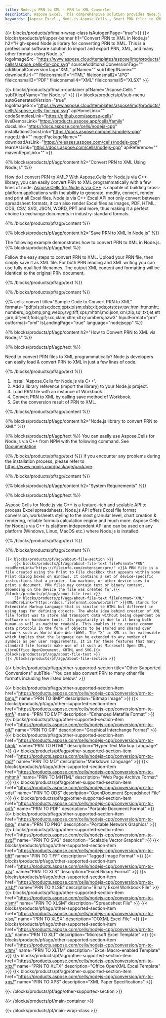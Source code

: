 ```yaml
---
title: Node.js PRN to XML - PRN to XML Converter
description: Aspose Excel. This comprehensive solution provides Node.js developers with a fully integrated approach to convert PRN to XML format, enabling seamless saving of PRN data into XML format using the Aspose.Cells library, all through efficient and customizable Node.js code.
keywords: [Aspose Excel., Node.js Aspose.Cells., Smart PRN files to XML Converter for Node.js., Convert PRN to XML in Node.js., PRN files to XML Conversion in Node.js., Leverage intelligent data processing to automatically parse and save PRN into XML format with high fidelity and code efficiency]
---
```


{{< blocks/products/pf/main-wrap-class isAutogenPage="true">}}
{{< blocks/products/pf/upper-banner h1="Convert PRN to XML in Node.js" h2="High-speed Node.js library for converting PRN to XML. This is a professional software solution to import and export PRN, XML, and many other formats using Node.js." logoImageSrc="https://www.aspose.cloud/templates/aspose/img/products/cells/aspose_cells-for-cpp.svg" sourceAdditionalConversionTag="" additionalConversionTag="XML" pfName="" subTitlepfName="" downloadUrl="" fileiconsmall1="HTML" fileiconsmall2="JPG" fileiconsmall3="PDF" fileiconsmall4="XML" fileiconsmall5="XLSX" >}}

{{< blocks/products/pf/main-container pfName="Aspose.Cells " subTitlepfName="for Node.js" >}}
{{< blocks/products/pf/sub-menu autoGeneratedVersion="true" logoImageSrc="https://www.aspose.cloud/templates/aspose/img/products/cells/aspose_cells-for-cpp.svg" apiHomeLink="" codeSamplesLink="https://github.com/aspose-cells" liveDemosLink="https://products.aspose.app/cells/family" docsLink="https://docs.aspose.com/cells/nodejs-cpp" installationsDocsLink="https://docs.aspose.com/cells/nodejs-cpp" nugetLink="" nugetPackageName="" downloadAsLink="https://releases.aspose.com/cells/nodejs-cpp/" learnAsLink="https://docs.aspose.com/cells/nodejs-cpp" apiReference="" mavenRepoLink="" >}}


{{% blocks/products/pf/agp/content h2="Convert PRN to XML Using Node.js" %}}

How do I convert PRN to XML? With Aspose.Cells for Node.js via C++ library, you can easily convert PRN to XML programmatically with  a few lines of code. [Aspose.Cells for Node.js via C++](https://products.aspose.com/cells/nodejs-cpp/) is capable of building cross-platform applications with the ability to generate, modify, convert, render and print all Excel files. Node.js via C++ Excel API not only convert between spreadsheet formats, it can also render Excel files as images, PDF, HTML, ODS, CSV, SVG, JSON, WORD, PPT and more, thus making it a perfect choice to exchange documents in industry-standard formats. 
 
{{% /blocks/products/pf/agp/content %}}

{{% blocks/products/pf/agp/content h2="Save PRN to XML in Node.js" %}}

The following example demonstrates how to convert PRN to XML in Node.js.
{{% blocks/products/pf/agp/text %}}

Follow the easy steps to convert PRN to XML. Upload your PRN file, then simply save it as XML file. For both PRN reading and XML writing you can use fully qualified filenames. The output XML content and formatting will be identical to the original PRN document.

{{% /blocks/products/pf/agp/text %}}

{{% /blocks/products/pf/agp/content %}}

{{% cells-convert title="Sample Code to Convert PRN to XML" formats="pdf;xls;xlsx;docx;pptx;xlsm;xlsb;xlt;ods;ots;csv;tsv;html;htm;mht;numbers;jpg;bmp;png;webp;svg;tiff;xps;mhtml;md;json;xml;zip;sql;txt;et;ett;prn;dif;emf;fods;gif;sxc;xlam;xltm;xltx;numbers;azw3" InputFormat="prn" outformat="xml" IsLandingPage="true" language="nodejscpp" %}}

{{% blocks/products/pf/agp/content h2="How to Convert PRN to XML via Node.js" %}}

{{% blocks/products/pf/agp/text %}}

Need to convert PRN files to XML programmatically? Node.js developers can easily load & convert PRN to XML in just a few lines of code.

{{% /blocks/products/pf/agp/text %}}

1.  Install 'Aspose.Cells for Node.js via C++'.
1.  Add a library reference (import the library) to your Node.js project.
1.  Load PRN file with an instance of Workbook.
1.  Convert PRN to XML by calling save method of Workbook.
1.  Get the conversion result of PRN to XML.

{{% /blocks/products/pf/agp/content %}}

{{% blocks/products/pf/agp/content h2="Node.js library to convert PRN to XML" %}}

{{% blocks/products/pf/agp/text %}}
You can easily use Aspose.Cells for Node.js via C++ from NPM with the following command. See [Documentation](https://docs.aspose.com/cells/nodejs-cpp/getting-started/#install-from-npm)

{{% /blocks/products/pf/agp/text %}}
If you encounter any problems during the installation process, please refer to https://www.npmjs.com/package/package.

{{% /blocks/products/pf/agp/content %}}

{{% blocks/products/pf/agp/content h2="System Requirements" %}}

{{% blocks/products/pf/agp/text %}}

 Aspose.Cells for Node.js via C++ is a feature-rich and scalable API to process Excel spreadsheets. Node.js API offers Excel file format conversion, worksheets styling to the most granular level, chart creation & rendering, reliable formula calculation engine and much more. Aspose.Cells for Node.js via C++ is platform independent API and can be used on any platform (Windows, Linux, MacOS etc.) where Node.js is installed.
 
{{% /blocks/products/pf/agp/text %}}


{{% /blocks/products/pf/agp/content %}}

<!-- aboutfile Starts -->
    {{< blocks/products/pf/agp/about-file-section >}}
        {{< blocks/products/pf/agp/about-file-text fileFormat="PRN" readMoreLink="https://fileinfo.com/extension/prn/" >}}A PRN file is a file created using the Print to File checkbox that appears within some Print dialog boxes on Windows. It contains a set of device-specific instructions that a printer, fax machine, or other device uses to print a document. PRN files may contain text or binary content, depending on the device the file was created for.{{< /blocks/products/pf/agp/about-file-text >}}
        {{< blocks/products/pf/agp/about-file-text fileFormat="XML" readMoreLink="https://docs.fileformat.com/web/xml/" >}}XML stands for Extensible Markup Language that is similar to HTML but different in using tags for defining objects. The whole idea behind creation of XML file format was to store and transport data without being dependent on software or hardware tools. Its popularity is due to it being both human as well as machine readable. This enables it to create common data protocols in the form of objects to be stored and shared over network such as World Wide Web (WWW). The "X" in XML is for extensible which implies that the language can be extended to any number of symbols as per user requirements. It is for these features that many standard file formats make use of it such as Microsoft Open XML, LibreOffice OpenDocument, XHTML and SVG.{{< /blocks/products/pf/agp/about-file-text >}}
    {{< /blocks/products/pf/agp/about-file-section >}}
<!-- aboutfile Ends -->

{{< blocks/products/pf/agp/other-supported-section title="Other Supported Conversions" subTitle="You can also convert PRN to many other file formats including few listed below." >}}

{{< blocks/products/pf/agp/other-supported-section-item href="https://products.aspose.com/cells/nodejs-cpp/conversion/prn-to-bmp/" name="PRN TO BMP" description="Bitmap Image" >}}
{{< blocks/products/pf/agp/other-supported-section-item href="https://products.aspose.com/cells/nodejs-cpp/conversion/prn-to-emf/" name="PRN TO EMF" description="Enhanced Metafile Format" >}}
{{< blocks/products/pf/agp/other-supported-section-item href="https://products.aspose.com/cells/nodejs-cpp/conversion/prn-to-gif/" name="PRN TO GIF" description="Graphical Interchange Format" >}}
{{< blocks/products/pf/agp/other-supported-section-item href="https://products.aspose.com/cells/nodejs-cpp/conversion/prn-to-html/" name="PRN TO HTML" description="Hyper Text Markup Language" >}}
{{< blocks/products/pf/agp/other-supported-section-item href="https://products.aspose.com/cells/nodejs-cpp/conversion/prn-to-md/" name="PRN TO MD" description="Markdown Language" >}}
{{< blocks/products/pf/agp/other-supported-section-item href="https://products.aspose.com/cells/nodejs-cpp/conversion/prn-to-mhtml/" name="PRN TO MHTML" description="Web Page Archive Format" >}}
{{< blocks/products/pf/agp/other-supported-section-item href="https://products.aspose.com/cells/nodejs-cpp/conversion/prn-to-ods/" name="PRN TO ODS" description="OpenDocument Spreadsheet File" >}}
{{< blocks/products/pf/agp/other-supported-section-item href="https://products.aspose.com/cells/nodejs-cpp/conversion/prn-to-pdf/" name="PRN TO PDF" description="Portable Document Format" >}}
{{< blocks/products/pf/agp/other-supported-section-item href="https://products.aspose.com/cells/nodejs-cpp/conversion/prn-to-png/" name="PRN TO PNG" description="Portable Network Graphics" >}}
{{< blocks/products/pf/agp/other-supported-section-item href="https://products.aspose.com/cells/nodejs-cpp/conversion/prn-to-svg/" name="PRN TO SVG" description="Scalable Vector Graphics" >}}
{{< blocks/products/pf/agp/other-supported-section-item href="https://products.aspose.com/cells/nodejs-cpp/conversion/prn-to-tiff/" name="PRN TO TIFF" description="Tagged Image Format" >}}
{{< blocks/products/pf/agp/other-supported-section-item href="https://products.aspose.com/cells/nodejs-cpp/conversion/prn-to-xls/" name="PRN TO XLS" description="Excel Binary Format" >}}
{{< blocks/products/pf/agp/other-supported-section-item href="https://products.aspose.com/cells/nodejs-cpp/conversion/prn-to-xlsb/" name="PRN TO XLSB" description="Binary Excel Workbook File" >}}
{{< blocks/products/pf/agp/other-supported-section-item href="https://products.aspose.com/cells/nodejs-cpp/conversion/prn-to-xlsm/" name="PRN TO XLSM" description="Spreadsheet File" >}}
{{< blocks/products/pf/agp/other-supported-section-item href="https://products.aspose.com/cells/nodejs-cpp/conversion/prn-to-xlsx/" name="PRN TO XLSX" description="OOXML Excel File" >}}
{{< blocks/products/pf/agp/other-supported-section-item href="https://products.aspose.com/cells/nodejs-cpp/conversion/prn-to-xlt/" name="PRN TO XLT" description="Microsoft Excel Template" >}}
{{< blocks/products/pf/agp/other-supported-section-item href="https://products.aspose.com/cells/nodejs-cpp/conversion/prn-to-xltm/" name="PRN TO XLTM" description="Excel Macro-enabled Template" >}}
{{< blocks/products/pf/agp/other-supported-section-item href="https://products.aspose.com/cells/nodejs-cpp/conversion/prn-to-xltx/" name="PRN TO XLTX" description="Office OpenXML Excel Template" >}}
{{< blocks/products/pf/agp/other-supported-section-item href="https://products.aspose.com/cells/nodejs-cpp/conversion/prn-to-xps/" name="PRN TO XPS" description="XML Paper Specifications" >}}

{{< /blocks/products/pf/agp/other-supported-section >}}

{{< /blocks/products/pf/main-container >}}
    
{{< /blocks/products/pf/main-wrap-class >}}

